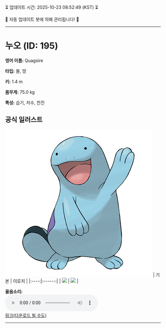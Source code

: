 
⏳ 업데이트 시간: 2025-10-23 08:52:49 (KST) ⏳

🤖 자동 업데이트 봇에 의해 관리됩니다! 🤖

---

# 누오 (ID: 195)
**영어 이름:** Quagsire

**타입:** 물, 땅

**키:** 1.4 m

**몸무게:** 75.0 kg

**특성:** 습기, 저수, 천진

## 공식 일러스트
![](https://raw.githubusercontent.com/PokeAPI/sprites/master/sprites/pokemon/other/official-artwork/195.png)
| 기본 | 이로치 |
|:----:|:------:|
| <img src="http://play.pokemonshowdown.com/sprites/ani/quagsire.gif" width="200"> | <img src="http://play.pokemonshowdown.com/sprites/ani-shiny/quagsire.gif" width="200"> |

**울음소리:**<br><audio controls src="https://raw.githubusercontent.com/PokeAPI/cries/main/cries/pokemon/latest/195.ogg"></audio><br> [링크(다운로드 될 수도)](https://raw.githubusercontent.com/PokeAPI/cries/main/cries/pokemon/latest/195.ogg)


---
